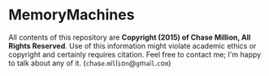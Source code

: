 # MemoryMachines

All contents of this repository are **Copyright (2015) of Chase Million, All Rights Reserved**. Use of this information might violate academic ethics or copyright and certainly requires citation. Feel free to contact me; I'm happy to talk about any of it. (`c`h`a`s`e`.`m`i`l`l`i`o`n`@`g`m`a`i`l`.`c`o`m`)
